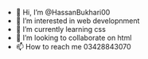 - 👋 Hi, I’m @HassanBukhari00
- 👀 I’m interested in web developnment
- 🌱 I’m currently learning css
- 💞️ I’m looking to collaborate on html
- 📫 How to reach me 03428843070

<!---
HassanBukhari00/HassanBukhari00 is a ✨ special ✨ repository because its `README.md` (this file) appears on your GitHub profile.
You can click the Preview link to take a look at your changes.
--->
